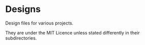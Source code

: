 Designs
=======

Design files for various projects.

They are under the MIT Licence unless stated differently in their
subdirectories.

